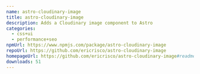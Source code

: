 ```yaml
---
name: astro-cloudinary-image
title: astro-cloudinary-image
description: Adds a Cloudinary image component to Astro
categories:
  - css+ui
  - performance+seo
npmUrl: https://www.npmjs.com/package/astro-cloudinary-image
repoUrl: https://github.com/ericrisco/astro-cloudinary-image
homepageUrl: https://github.com/ericrisco/astro-cloudinary-image#readme
downloads: 51
---
```

